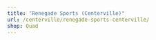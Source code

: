```yaml
---
title: "Renegade Sports (Centerville)"
url: /centerville/renegade-sports-centerville/
shop: Quad
---
```

